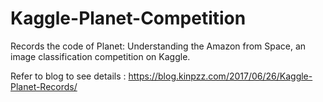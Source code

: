 # Kaggle-Planet-Competition
Records the code of Planet: Understanding the Amazon from Space, an image classification competition on Kaggle.

Refer to blog to see details : https://blog.kinpzz.com/2017/06/26/Kaggle-Planet-Records/
